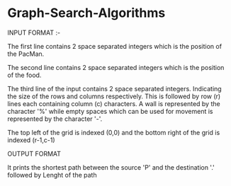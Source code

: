 # Graph-Search-Algorithms

INPUT FORMAT :-

The first line contains 2 space separated integers which is the position of the PacMan.  

The second line contains 2 space separated integers which is the position of the food.  

The third line of the input contains 2 space separated integers. Indicating the size of the rows and columns respectively.  This is followed by row (r) lines each containing column (c) characters. A wall is represented by the character '%' while empty spaces which can be used  for movement is represented by the character '-'.

The top left of the grid is indexed (0,0) and the bottom right of the grid is indexed (r-1,c-1)

OUTPUT FORMAT 

It prints the shortest path between the source 'P' and the destination '.' followed by Lenght of the path
